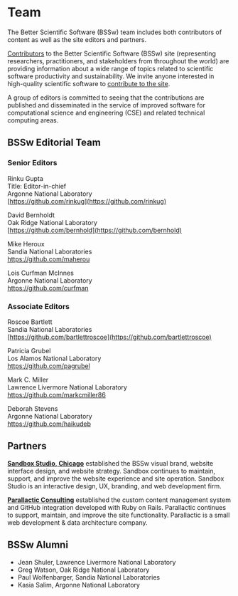 # Team
 
 
The Better Scientific Software (BSSw) team includes both contributors of content as well as the site editors and partners.  

[Contributors](https://bssw.io/items/authors) to the Better Scientific Software (BSSw) site (representing researchers, practitioners, and stakeholders from throughout the world) are providing information about a wide range of topics related to scientific software productivity and sustainability.  We invite anyone interested in high-quality scientific software to [contribute to the site](https://bssw.io/pages/what-to-contribute-content-for-better-scientific-software).   

A group of editors is committed to seeing that the contributions are published and disseminated in the service of improved software for computational science and engineering (CSE) and related technical computing areas.

## BSSw Editorial Team

### Senior Editors

Rinku Gupta<br/>
Title: Editor-in-chief<br/>
Argonne National Laboratory<br/>
[https://github.com/rinkug](https://github.com/rinkug)

David Bernholdt<br/>
Oak Ridge National Laboratory<br/>
[https://github.com/bernhold](https://github.com/bernhold)

Mike Heroux<br/>
Sandia National Laboratories<br/> 
https://github.com/maherou
 
Lois Curfman McInnes<br/>
Argonne National Laboratory<br/>
https://github.com/curfman

### Associate Editors

Roscoe Bartlett<br/>
Sandia National Laboratories<br/>
[https://github.com/bartlettroscoe](https://github.com/bartlettroscoe)

Patricia Grubel<br/>
Los Alamos National Laboratory<br/>
https://github.com/pagrubel

Mark C. Miller<br/>
Lawrence Livermore National Laboratory<br/>
https://github.com/markcmiller86

Deborah Stevens<br/>
Argonne National Laboratory<br/>
https://github.com/haikudeb


## Partners

**[Sandbox Studio, Chicago](https://sandboxstudio.net/)** established the BSSw visual brand, website interface design, and website strategy. Sandbox continues to maintain, support, and improve the website experience and site operation. Sandbox Studio is an interactive design, UX, branding, and web development firm.

**[Parallactic Consulting](https://parallactic.com/)** established the custom content management system and GitHub integration developed with Ruby on Rails. Parallactic continues to support, maintain, and improve the site functionality. Parallactic is a small web development & data architecture company.


## BSSw Alumni

* Jean Shuler, Lawrence Livermore National Laboratory
* Greg Watson, Oak Ridge National Laboratory
* Paul Wolfenbarger, Sandia National Laboratories
* Kasia Salim, Argonne National Laboratory

<!---
Coming later: You can also <join our mailing list>, <read our blog>, and <send us mail>.
BSS Site: Team
--->

<!--
Publish: yes
-->

